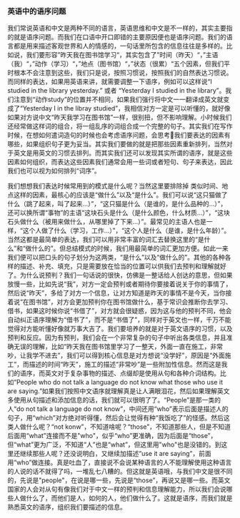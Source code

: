 ### 英语中的语序问题

我们常说英语和中文是两种不同的语言，英语思维和中文是不一样的，其实主要指的就是语序问题。而我们在口语中开口即错的主要原因便也是语序问题。我们的语言都是用来描述客观世界和人的情感的，一句话里所包含的信息往往是多样的。比如说，我们要形容”昨天我在图书馆学习“，其实包含了”时间（昨天）“，”主语（我）“，”动作（学习）“，”地点（图书馆）“，”状态（很累）“五个因素，但我们平时根本不会注意到这些，我们只是说，按照习惯说，按照我们的自然表达习惯说。而同样的表达，如果用英语来讲，就需要调整一下语序，例如可以这样说“I studied in the library yesterday.” 或者 “Yesterday I studied in the library”。我们注意到“动作study”的位置并不相同，如果我们强行将中文一一翻译成英文就变成了“Yesterday I in the libray studied”，我相信对方一定是可以听懂的，就好像如果对方说中文“昨天我学习在图书馆”一样，很别扭，但不影响理解。小时候我们还经常做这样词的组合，将一组乱序的词组合成一个完整的句子。其实我们在写作时候，在想如何遣词造句的时候也会考虑语序问题，会思考🤔我们要表达的因素有哪些，如果组织句子更为妥当。其实我们要做的就是把那些因素重新排列，当然对于英文是用英文的习惯去排列。而其实我们还可以发现其实所谓的语序，就是这些因素如何组织，而表达这些因素我们通常会用一些词或者短句、句子来表达，因此我们也可以视为如何排列“词序”。

我们想想我们表达时候常用到的模式是什么呢？当然这里要排除掉 类似时间、地点这样的因素，最核心的应该是“做什么”以及“是什么”。我们可以说“这只猫做了什么（跳了起来，叫了起来...）”，“这只猫是什么（是谁的，是什么品种的...）”，还可以换所谓“事物”的主语“这块石头是什么（是什么颜色，什么材质...）”，“这块石头做什么（被用来做什么，从哪里掉了下来...）”。最常见的主语人也是一样，“这个人做了什么（学习，工作...）”，“这个人是什么（是谁，是什么年龄）”。当然这都是最简单的表达，我们可以用非常丰富的词汇去替换这里的“是什么”和“做什么的”。但总结模式的时候，我们用最简单的词汇更加方便。如此一来我们便可以把口头的句子划分为这两类，“是什么”以及“做什么的”。其他的各种各样的描述、补充、填充，只是需要放在恰当的位置可以供我们去预判和理解就好了。为什么说预判？我们一句话说的很快，仿佛是一整话给人创达的意思，但如果放慢一些，比如先说“我”，对方一定会预判或者期待你要接着说关于你的事情了，然后说“昨天”，多给了对方一个信息，让对方知道是昨天的事情不是今天，当你接着说“在图书馆”，对方会更加预判你在图书馆做什么，基于常识会推断你去学习、借书，如果这时候你说“书借了”，对方就会很疑惑，因为这与他的预判不同，他会自动纠正语序理解为“借书了”，而不是“书借了”，同样对于英文也一样，千万不能觉得对方能听懂好像就万事大吉了。我们要培养的就是对于英文语序的习惯，以及预判和反应。因为有预判，我们会在一个非常复杂的句子中听出各类信息，并且准确无误的理解，比如“昨天我在图书馆里学习了一整天，外面一直在施工，非常吵，让我学不进去”，我们可以得到核心信息是对方想说“没学好”，原因是“外面施工”，而描述的时间“昨天”，施工的描述“非常吵”是一些附加性信息。然而这是我们的语序，而英文对于复杂事物的描述、点缀却是使用从句和各种介词结构。比如“People who do not talk a language do not know what those who use it are saying.”如果我们按照中文语序就理解真是让人满眼泪花，然后如果理解英文多使用从句描述和添加信息的话，我们就可以很明了了。“People”是那一类的人“do not talk a language do not know”，中间还用“who”表示后面是描述人的句子，用“which”对方绝对听得懂，然后会让觉得有种“我饭吃了”的怪感。然后这类人做什么呢？“not konw”，不知道啥呢？“those”，不知道那些人，但是不知道后面用“what”连接而不是"who"，似乎“who”更准确，因为后面是“those”，但“what”更为广泛，不知道“人”也是“what”，但这里用"who"也是没错的。到这里还继续那些人呢？还没说明白，又继续加描述“use it are saying”，前面用“who”做连接。真是吐血了，直接说不会说某种语言的人不能理解使用这种语言的人说的话不就得了吗，一堆乱七八糟的。但这就是英语哦，与我们中文是很不同的，先说是"people"，在说是哪一些，先说是“those”，再说又是哪一些。而英文国家的人会对从句有像我们对于中文一样的预判和信息理解能力，所以我们会说哪些人做什么了，而他们是人，如何的人，他们做什么了。这就是语序，而我们就是熟悉英文的语序，组织我们要描述的信息。